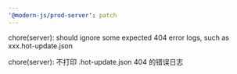 ```yaml
---
'@modern-js/prod-server': patch
---
```


chore(server): should ignore some expected 404 error logs, such as xxx.hot-update.json

chore(server): 不打印 .hot-update.json 404 的错误日志
